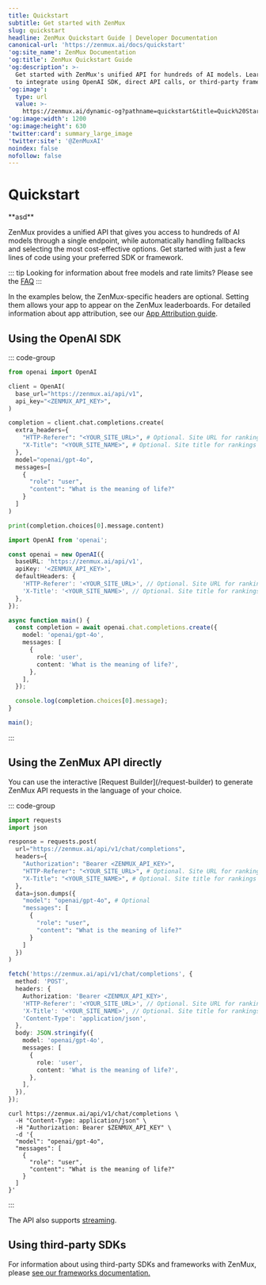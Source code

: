 ```yaml
---
title: Quickstart
subtitle: Get started with ZenMux
slug: quickstart
headline: ZenMux Quickstart Guide | Developer Documentation
canonical-url: 'https://zenmux.ai/docs/quickstart'
'og:site_name': ZenMux Documentation
'og:title': ZenMux Quickstart Guide
'og:description': >-
  Get started with ZenMux's unified API for hundreds of AI models. Learn how
  to integrate using OpenAI SDK, direct API calls, or third-party frameworks.
'og:image':
  type: url
  value: >-
    https://zenmux.ai/dynamic-og?pathname=quickstart&title=Quick%20Start&description=Start%20using%20ZenMux%20API%20in%20minutes%20with%20any%20SDK
'og:image:width': 1200
'og:image:height': 630
'twitter:card': summary_large_image
'twitter:site': '@ZenMuxAI'
noindex: false
nofollow: false
---
```

# Quickstart
<Copy> 
  **asd** 
</Copy>

ZenMux provides a unified API that gives you access to hundreds of AI models through a single endpoint, while automatically handling fallbacks and selecting the most cost-effective options. Get started with just a few lines of code using your preferred SDK or framework.

::: tip
  Looking for information about free models and rate limits? Please see the [FAQ](./markdown-examples.md)
:::

In the examples below, the ZenMux-specific headers are optional. Setting them allows your app to appear on the ZenMux leaderboards. For detailed information about app attribution, see our [App Attribution guide](./markdown-examples.md).

## Using the OpenAI SDK

::: code-group

```python title="Python"
from openai import OpenAI

client = OpenAI(
  base_url="https://zenmux.ai/api/v1",
  api_key="<ZENMUX_API_KEY>",
)

completion = client.chat.completions.create(
  extra_headers={
    "HTTP-Referer": "<YOUR_SITE_URL>", # Optional. Site URL for rankings on zenmux.ai.
    "X-Title": "<YOUR_SITE_NAME>", # Optional. Site title for rankings on zenmux.ai.
  },
  model="openai/gpt-4o",
  messages=[
    {
      "role": "user",
      "content": "What is the meaning of life?"
    }
  ]
)

print(completion.choices[0].message.content)
```

```typescript title="TypeScript"
import OpenAI from 'openai';

const openai = new OpenAI({
  baseURL: 'https://zenmux.ai/api/v1',
  apiKey: '<ZENMUX_API_KEY>',
  defaultHeaders: {
    'HTTP-Referer': '<YOUR_SITE_URL>', // Optional. Site URL for rankings on zenmux.ai.
    'X-Title': '<YOUR_SITE_NAME>', // Optional. Site title for rankings on zenmux.ai.
  },
});

async function main() {
  const completion = await openai.chat.completions.create({
    model: 'openai/gpt-4o',
    messages: [
      {
        role: 'user',
        content: 'What is the meaning of life?',
      },
    ],
  });

  console.log(completion.choices[0].message);
}

main();
```

:::

## Using the ZenMux API directly

<Tip>
  You can use the interactive [Request Builder](/request-builder) to generate ZenMux API requests in the language of your choice.
</Tip>

::: code-group

```python title="Python"
import requests
import json

response = requests.post(
  url="https://zenmux.ai/api/v1/chat/completions",
  headers={
    "Authorization": "Bearer <ZENMUX_API_KEY>",
    "HTTP-Referer": "<YOUR_SITE_URL>", # Optional. Site URL for rankings on zenmux.ai.
    "X-Title": "<YOUR_SITE_NAME>", # Optional. Site title for rankings on zenmux.ai.
  },
  data=json.dumps({
    "model": "openai/gpt-4o", # Optional
    "messages": [
      {
        "role": "user",
        "content": "What is the meaning of life?"
      }
    ]
  })
)
```

```typescript title="TypeScript"
fetch('https://zenmux.ai/api/v1/chat/completions', {
  method: 'POST',
  headers: {
    Authorization: 'Bearer <ZENMUX_API_KEY>',
    'HTTP-Referer': '<YOUR_SITE_URL>', // Optional. Site URL for rankings on zenmux.ai.
    'X-Title': '<YOUR_SITE_NAME>', // Optional. Site title for rankings on zenmux.ai.
    'Content-Type': 'application/json',
  },
  body: JSON.stringify({
    model: 'openai/gpt-4o',
    messages: [
      {
        role: 'user',
        content: 'What is the meaning of life?',
      },
    ],
  }),
});
```

```shell title="Shell"
curl https://zenmux.ai/api/v1/chat/completions \
  -H "Content-Type: application/json" \
  -H "Authorization: Bearer $ZENMUX_API_KEY" \
  -d '{
  "model": "openai/gpt-4o",
  "messages": [
    {
      "role": "user",
      "content": "What is the meaning of life?"
    }
  ]
}'
```

:::

The API also supports [streaming](./markdown-examples.md).

## Using third-party SDKs

For information about using third-party SDKs and frameworks with ZenMux, please [see our frameworks documentation.](./markdown-examples.md)
